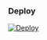 
### Deploy

[![Deploy](https://www.herokucdn.com/deploy/button.svg)](https://heroku.com/deploy?template=https://github.com/MuhammedRk/MyUnlimetedFilter.git)

